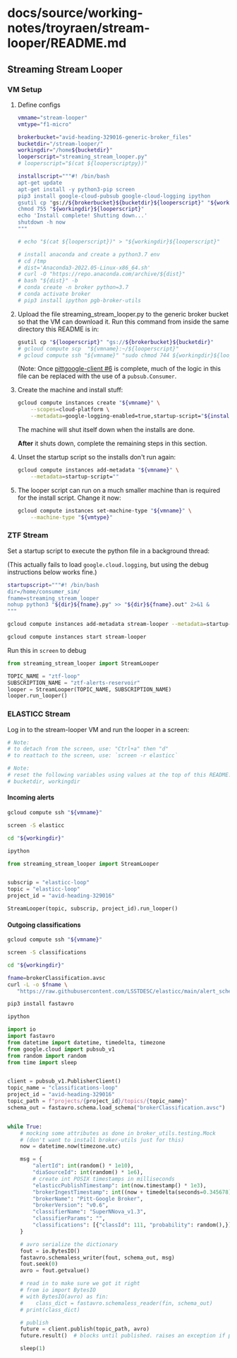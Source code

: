 # docs/source/working-notes/troyraen/stream-looper/README.md

## Streaming Stream Looper

### VM Setup

1. Define configs

   ```bash
   vmname="stream-looper"
   vmtype="f1-micro"

   brokerbucket="avid-heading-329016-generic-broker_files"
   bucketdir="/stream-looper/"
   workingdir="/home${bucketdir}"
   looperscript="streaming_stream_looper.py"
   # looperscript="$(cat ${looperscriptpy})"

   installscript="""#! /bin/bash
   apt-get update
   apt-get install -y python3-pip screen
   pip3 install google-cloud-pubsub google-cloud-logging ipython
   gsutil cp "gs://${brokerbucket}${bucketdir}${looperscript}" "${workingdir}${looperscript}"
   chmod 755 "${workingdir}${looperscript}"
   echo 'Install complete! Shutting down...'
   shutdown -h now
   """

   # echo "$(cat ${looperscript})" > "${workingdir}${looperscript}"

   # install anaconda and create a python3.7 env
   # cd /tmp
   # dist='Anaconda3-2022.05-Linux-x86_64.sh'
   # curl -O "https://repo.anaconda.com/archive/${dist}"
   # bash "${dist}" -b
   # conda create -n broker python=3.7
   # conda activate broker
   # pip3 install ipython pgb-broker-utils
   ```

1. Upload the file streaming_stream_looper.py to the generic broker bucket so that the VM can download it.
   Run this command from inside the same directory this README is in:

   ```bash
   gsutil cp "${looperscript}" "gs://${brokerbucket}${bucketdir}"
   # gcloud compute scp  "${vmname}:~/${looperscript}"
   # gcloud compute ssh "${vmname}" "sudo chmod 744 ${workingdir}${looperscript}"
   ```

   (Note: Once [pittgoogle-client #6](https://github.com/mwvgroup/pittgoogle-client/pull/6) is complete, much of the logic in this file can be replaced with the use of a `pubsub.Consumer`.

1. Create the machine and install stuff:

   ```bash
   gcloud compute instances create "${vmname}" \
       --scopes=cloud-platform \
       --metadata=google-logging-enabled=true,startup-script="${installscript}"
   ```

   The machine will shut itself down when the installs are done.

   **After** it shuts down, complete the remaining steps in this section.

1. Unset the startup script so the installs don't run again:

   ```bash
   gcloud compute instances add-metadata "${vmname}" \
       --metadata=startup-script=""
   ```

1. The looper script can run on a much smaller machine than is required for the install script.
   Change it now:

   ```bash
   gcloud compute instances set-machine-type "${vmname}" \
       --machine-type "${vmtype}"
   ```

### ZTF Stream

Set a startup script to execute the python file in a background thread:

(This actually fails to load `google.cloud.logging`, but using the debug instructions below works fine.)

```bash
startupscript="""#! /bin/bash
dir=/home/consumer_sim/
fname=streaming_stream_looper
nohup python3 "${dir}${fname}.py" >> "${dir}${fname}.out" 2>&1 &
"""

gcloud compute instances add-metadata stream-looper --metadata=startup-script="$startupscript"

gcloud compute instances start stream-looper
```

Run this in `screen` to debug

```python
from streaming_stream_looper import StreamLooper

TOPIC_NAME = "ztf-loop"
SUBSCRIPTION_NAME = "ztf-alerts-reservoir"
looper = StreamLooper(TOPIC_NAME, SUBSCRIPTION_NAME)
looper.run_looper()
```

### ELASTICC Stream

Log in to the stream-looper VM and run the looper in a screen:

```bash
# Note:
# to detach from the screen, use: "Ctrl+a" then "d"
# to reattach to the screen, use: `screen -r elasticc`

# Note:
# reset the following variables using values at the top of this README:
# bucketdir, workingdir
```

#### Incoming alerts

```bash
gcloud compute ssh "${vmname}"

screen -S elasticc

cd "${workingdir}"

ipython
```

```python
from streaming_stream_looper import StreamLooper


subscrip = "elasticc-loop"
topic = "elasticc-loop"
project_id = "avid-heading-329016"

StreamLooper(topic, subscrip, project_id).run_looper()
```

#### Outgoing classifications

```bash
gcloud compute ssh "${vmname}"

screen -S classifications

cd "${workingdir}"

fname=brokerClassification.avsc
curl -L -o $fname \
   "https://raw.githubusercontent.com/LSSTDESC/elasticc/main/alert_schema/elasticc.v0_9_1.${fname}"

pip3 install fastavro

ipython
```

```python
import io
import fastavro
from datetime import datetime, timedelta, timezone
from google.cloud import pubsub_v1
from random import random
from time import sleep


client = pubsub_v1.PublisherClient()
topic_name = "classifications-loop"
project_id = "avid-heading-329016"
topic_path = f"projects/{project_id}/topics/{topic_name}"
schema_out = fastavro.schema.load_schema("brokerClassification.avsc")


while True:
    # mocking some attributes as done in broker_utils.testing.Mock
    # (don't want to install broker-utils just for this)
    now = datetime.now(timezone.utc)

    msg = {
        "alertId": int(random() * 1e10),
        "diaSourceId": int(random() * 1e6),
        # create int POSIX timestamps in milliseconds
        "elasticcPublishTimestamp": int(now.timestamp() * 1e3),
        "brokerIngestTimestamp": int((now + timedelta(seconds=0.345678)).timestamp() * 1e3),
        "brokerName": "Pitt-Google Broker",
        "brokerVersion": "v0.6",
        "classifierName": "SuperNNova_v1.3",
        "classifierParams": "",
        "classifications": [{"classId": 111, "probability": random(),}],
    }

    # avro serialize the dictionary
    fout = io.BytesIO()
    fastavro.schemaless_writer(fout, schema_out, msg)
    fout.seek(0)
    avro = fout.getvalue()

    # read in to make sure we got it right
    # from io import BytesIO
    # with BytesIO(avro) as fin:
    #    class_dict = fastavro.schemaless_reader(fin, schema_out)
    # print(class_dict)

    # publish
    future = client.publish(topic_path, avro)
    future.result()  # blocks until published. raises an exception if publish fails

    sleep(1)
```
